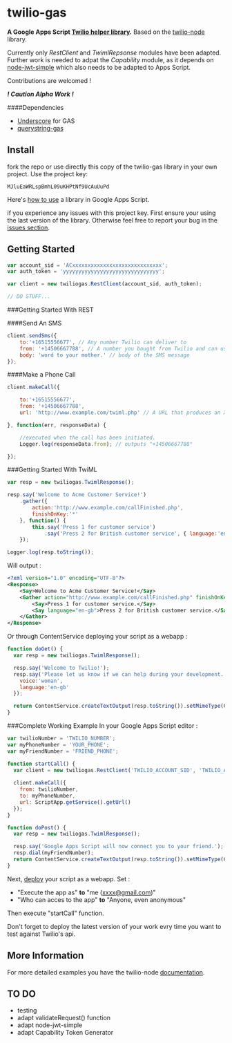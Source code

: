 twilio-gas
==========
**A Google Apps Script [Twilio helper library](https://www.twilio.com/docs/libraries#JavaScript%20and%20GAS).** Based on the [twilio-node](https://github.com/twilio/twilio-node) library.


Currently only *RestClient* and *TwimlRepsonse* modules have been adapted. Further work is needed to adpat the *Capability* module, as it depends on [node-jwt-simple](https://github.com/hokaccha/node-jwt-simple) which also needs to be adapted to Apps Script.

Contributions are welcomed !

***! Caution Alpha Work !***

####Dependencies
* [Underscore](https://script.google.com/d/1I21uLOwDKdyF3_W_hvh6WXiIKWJWno8yG9lB8lf1VBnZFQ6jAAhyNTRG/edit) for GAS
* [querystring-gas](https://github.com/illiatdesdindes/querystring-gas)

Install
-------

fork the repo or use directly this copy of the twilio-gas library in your own project. 
Use the project key:

```
MJluEaWRLspBmhL09uKHPtNf9UcAuUuPd
```

Here's [how to use](https://developers.google.com/apps-script/guide_libraries) a library in Google Apps Script.

if you experience any issues with this project key. First ensure your using the last version of the library. Otherwise feel free to report your bug in the [issues section](https://github.com/illiatdesdindes/twilio-gas/issues).

Getting Started
---------------

```javascript
var account_sid = 'ACxxxxxxxxxxxxxxxxxxxxxxxxxxxxx';
var auth_token = 'yyyyyyyyyyyyyyyyyyyyyyyyyyyyyyy';

var client = new twiliogas.RestClient(account_sid, auth_token);

// DO STUFF...
```

###Getting Started With REST

####Send An SMS

```javascript
client.sendSms({
    to:'+16515556677', // Any number Twilio can deliver to
    from: '+14506667788', // A number you bought from Twilio and can use for outbound communication
    body: 'word to your mother.' // body of the SMS message
});
```

####Make a Phone Call

```javascript
client.makeCall({

    to:'+16515556677',
    from: '+14506667788',
    url: 'http://www.example.com/twiml.php' // A URL that produces an XML document (TwiML) which contains instructions for the call

}, function(err, responseData) {

    //executed when the call has been initiated.
    Logger.log(responseData.from); // outputs "+14506667788"

});
```
###Getting Started With TwiML

```javascript
var resp = new twiliogas.TwimlResponse();

resp.say('Welcome to Acme Customer Service!')
    .gather({
        action:'http://www.example.com/callFinished.php',
        finishOnKey:'*'
    }, function() {
        this.say('Press 1 for customer service')
            .say('Press 2 for British customer service', { language:'en-gb' });
    });

Logger.log(resp.toString());
```

Will output :

```xml
<?xml version="1.0" encoding="UTF-8"?>
<Response>
    <Say>Welcome to Acme Customer Service!</Say>
    <Gather action="http://www.example.com/callFinished.php" finishOnKey="*">
        <Say>Press 1 for customer service.</Say>
        <Say language="en-gb">Press 2 for British customer service.</Say>
    </Gather>
</Response>
```
Or through ContentService deploying your script as a webapp :
```javascript
function doGet() {
  var resp = new twiliogas.TwimlResponse();

  resp.say('Welcome to Twilio!');
  resp.say('Please let us know if we can help during your development.', {
    voice:'woman',
    language:'en-gb'
  });

  return ContentService.createTextOutput(resp.toString()).setMimeType(ContentService.MimeType.XML)
}
```
###Complete Working Example
In your Google Apps Script editor :
```javascript
var twilioNumber = 'TWILIO_NUMBER';
var myPhoneNumber = 'YOUR_PHONE';
var myFriendNumber = 'FRIEND_PHONE';

function startCall() {
  var client = new twiliogas.RestClient('TWILIO_ACCOUNT_SID', 'TWILIO_AUTH_TOKEN');
  
  client.makeCall({
    from: twilioNumber,
    to: myPhoneNumber,
    url: ScriptApp.getService().getUrl()
  });
}

function doPost() {
  var resp = new twiliogas.TwimlResponse();

  resp.say('Google Apps Script will now connect you to your friend.');
  resp.dial(myFriendNumber);
  return ContentService.createTextOutput(resp.toString()).setMimeType(ContentService.MimeType.XML)
}
```
Next, [deploy](https://developers.google.com/apps-script/execution_web_apps) your script as a webapp. Set :

* "Execute the app as" **to** "me (xxxx@gmail.com)" 
* "Who can acces to the app" **to** "Anyone, even anonymous"

Then execute "startCall" function.

Don't forget to deploy the latest version of your work evry time you want to test against Twilio's api.

More Information
----------------
For more detailed examples you have the twilio-node [documentation](http://twilio.github.io/twilio-node/).

TO DO
-----
* testing
* adapt validateRequest() function
* adapt node-jwt-simple
* adapt Capability Token Generator

